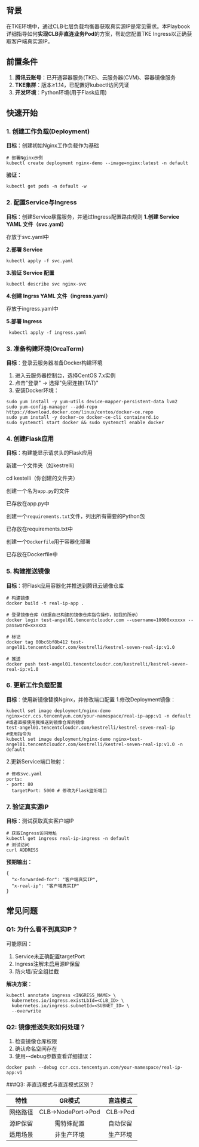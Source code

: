 
## 背景

在TKE环境中，通过CLB七层负载均衡器获取真实源IP是常见需求。本Playbook详细指导如何**实现CLB非直连业务Pod**的方案，帮助您配置TKE Ingress以正确获取客户端真实源IP。

## 前置条件

1. ​**腾讯云账号**​：已开通容器服务(TKE)、云服务器(CVM)、容器镜像服务
2. ​**TKE集群**​：版本≥1.14，已配置好kubectl访问凭证
3. ​**开发环境**​：Python环境(用于Flask应用)

## 快速开始

### 1. 创建工作负载(Deployment)

​**目标**​：创建初始Nginx工作负载作为基础
```
# 部署Nginx示例
kubectl create deployment nginx-demo --image=nginx:latest -n default
```

**验证**​：
```
kubectl get pods -n default -w
```

### 2. 配置Service与Ingress

​**目标**​：创建Service暴露服务，并通过Ingress配置路由规则
**1.创建 Service YAML 文件（svc.yaml）**

存放于svc.yaml中

**2.部署 Service**
``` 
kubectl apply -f svc.yaml
```
**3.验证 Service 配置**

``` 
kubectl describe svc nginx-svc 
```

**4.创建 Ingrss YAML 文件（ingress.yaml）**

存放于ingress.yaml中

**5.部署 Ingress**

``` 
 kubectl apply -f ingress.yaml  
```

### 3. 准备构建环境(OrcaTerm)

​**目标**​：登录云服务器准备Docker构建环境
1. 进入云服务器控制台，选择CentOS 7.x实例
2. 点击"登录" → 选择"免密连接(TAT)"
3. 安装Docker环境：

``` 
sudo yum install -y yum-utils device-mapper-persistent-data lvm2
sudo yum-config-manager --add-repo https://download.docker.com/linux/centos/docker-ce.repo
sudo yum install -y docker-ce docker-ce-cli containerd.io
sudo systemctl start docker && sudo systemctl enable docker
```

### 4. 创建Flask应用

​**目标**​：构建能显示请求头的Flask应用

新建一个文件夹（如kestrelli）

cd kestelli（你创建的文件夹）

创建一个名为`app.py`的文件

已存放在app.py中

创建一个`requirements.txt`文件，列出所有需要的Python包

已存放在requirements.txt中

创建一个`Dockerfile`用于容器化部署

已存放在Dockerfile中

### 5. 构建推送镜像

​**目标**​：将Flask应用容器化并推送到腾讯云镜像仓库
```
# 构建镜像
docker build -t real-ip-app .

# 登录镜像仓库（根据自己构建的镜像仓库指令操作，如我的所示）
docker login test-angel01.tencentcloudcr.com --username=10000xxxxxx --password=xxxxxx

# 标记
docker tag 00bc6bf8b412 test-angel01.tencentcloudcr.com/kestrelli/kestrel-seven-real-ip:v1.0

# 推送
docker push test-angel01.tencentcloudcr.com/kestrelli/kestrel-seven-real-ip:v1.0
```

### 6. 更新工作负载配置

​**目标**​：使用新镜像替换Nginx，并修改端口配置
1.修改Deployment镜像：

``` 
kubectl set image deployment/nginx-demo nginx=ccr.ccs.tencentyun.com/your-namespace/real-ip-app:v1 -n default
#或者直接使用我推送到镜像仓库的镜像
test-angel01.tencentcloudcr.com/kestrelli/kestrel-seven-real-ip
#使用指令为
kubectl set image deployment/nginx-demo nginx=test-angel01.tencentcloudcr.com/kestrelli/kestrel-seven-real-ip:v1.0 -n default
```

2.更新Service端口映射：
```
# 修改svc.yaml
ports:
- port: 80
  targetPort: 5000 # 修改为Flask监听端口
```

### 7. 验证真实源IP

​**目标**​：测试获取真实客户端IP
```
# 获取Ingress访问地址
kubectl get ingress real-ip-ingress -n default
# 测试访问
curl ADDRESS
```
**预期输出**​：
```
{
  "x-forwarded-for": "客户端真实IP",
  "x-real-ip": "客户端真实IP"
}
```

## 常见问题

### Q1: 为什么看不到真实IP？

可能原因：
1. Service未正确配置targetPort
2. Ingress注解未启用源IP保留
3. 防火墙/安全组拦截

**解决方案**​：
```
kubectl annotate ingress <INGRESS_NAME> \
  kubernetes.io/ingress.existLbId=<CLB_ID> \
  kubernetes.io/ingress.subnetId=<SUBNET_ID> \
  --overwrite
```

### Q2: 镜像推送失败如何处理？

1. 检查镜像仓库权限
2. 确认命名空间存在
3. 使用--debug参数查看详细错误：
```
docker push --debug ccr.ccs.tencentyun.com/your-namespace/real-ip-app:v1
```
###Q3: 非直连模式与直连模式区别？

|特性|GR模式|直连模式|
|:-:|:-:|:-:|
|网络路径|CLB→NodePort→Pod|CLB→Pod|
|源IP保留|需特殊配置|自动保留|
|适用场景|非生产环境|生产环境|

